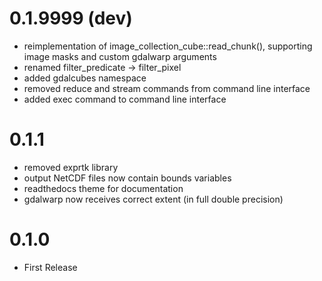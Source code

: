

# 0.1.9999 (dev)

* reimplementation of image_collection_cube::read_chunk(), supporting image masks and custom gdalwarp arguments 
* renamed filter_predicate -> filter_pixel
* added gdalcubes namespace
* removed reduce and stream commands from command line interface
* added exec command to command line interface

# 0.1.1

* removed exprtk library
* output NetCDF files now contain bounds variables
* readthedocs theme for documentation
* gdalwarp now receives correct extent (in full double precision)

# 0.1.0

* First Release